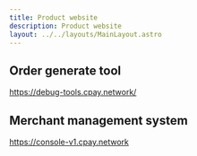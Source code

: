 ```yaml
---
title: Product website
description: Product website
layout: ../../layouts/MainLayout.astro
---
```


## Order generate tool
https://debug-tools.cpay.network/

## Merchant management system

https://console-v1.cpay.network